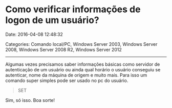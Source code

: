 # Como verificar informações de logon de um usuário?

Date: 2016-04-08 12:48:32

Categories: Comando local/PC, Windows Server 2003, Windows Server 2008, Windows Server 2008 R2, Windows Server 2012

---

<p>Algumas vezes precisamos saber informações básicas como servidor de autenticação de um usuário ou ainda qual horário o usuário conseguiu se autenticar, nome da máquina de origem e muito mais. Para isso um comando super simples pode ser usado no pc do usuário.</p>
<blockquote><p>SET</p></blockquote>
<p>Sim, só isso. Boa sorte!</p>
